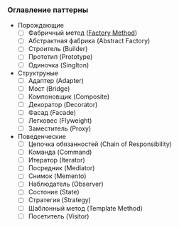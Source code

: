 ### Оглавление паттерны

  - Порождающие
    -  [ ] Фабричный метод ([Factory Method](Порождающие%20паттерны/1.%20Фабричный%20метод.md))
    -  [ ] Абстрактная фабрика (Abstract Factory)
    -  [ ] Строитель (Builder)
    -  [ ] Прототип (Prototype)
    -  [ ] Одиночка (Singlton)
  - Структруные
    -  [ ] Адаптер (Adapter)
    -  [ ] Мост (Bridge)
    -  [ ] Компоновщик (Composite)
    -  [ ] Декоратор (Decorator)
    -  [ ] Фасад (Facade)
    -  [ ] Легковес (Flyweight)
    -  [ ] Заместитель (Proxy)
  - Поведенческие
    -  [ ] Цепочка обязанностей (Chain of Responsibility)
    -  [ ] Команда (Command)
    -  [ ] Итератор (Iterator)
    -  [ ] Посредник (Mediator)
    -  [ ] Снимок (Memento)
    -  [ ] Наблюдатель (Observer)
    -  [ ] Состоние (State)
    -  [ ] Стратегия (Strategy)
    -  [ ] Шаблонный метод (Template Method)
    -  [ ] Посетитель (Visitor)
